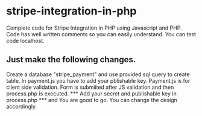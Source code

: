 # stripe-integration-in-php
Complete code for Stripe Integration in PHP using Javascript and PHP. Code has well written comments so you can easily understand.
You can test code localhost.
## Just make the following changes.
Create a database "stripe_payment" and use provided sql query to create table.
In payment.js you have to add your pblishable key.
Payment.js is for client side validation.
Form is submiited after JS validation and then process.php is executed.
*** Add your secret and publishable key in process.php ***  and
You are good to go.
You can change the design accordingly.
